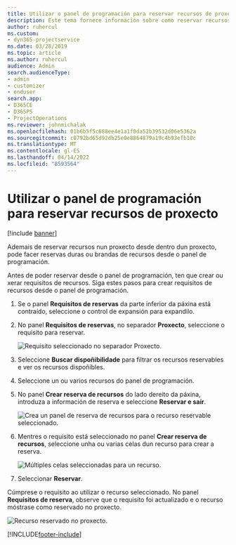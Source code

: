 ```yaml
---
title: Utilizar o panel de programación para reservar recursos de proxecto
description: Este tema fornece información sobre como reservar recursos.
author: ruhercul
ms.custom:
- dyn365-projectservice
ms.date: 03/28/2019
ms.topic: article
ms.author: ruhercul
audience: Admin
search.audienceType:
- admin
- customizer
- enduser
search.app:
- D365CE
- D365PS
- ProjectOperations
ms.reviewer: johnmichalak
ms.openlocfilehash: 01b6b5f5c688ee4e1a1f0da52b39532d06e5362a
ms.sourcegitcommit: c0792bd65d92db25e0e8864879a19c4b93efb10c
ms.translationtype: MT
ms.contentlocale: gl-ES
ms.lasthandoff: 04/14/2022
ms.locfileid: "8593564"
---
```

# <a name="use-the-schedule-board-to-book-project-resources"></a>Utilizar o panel de programación para reservar recursos de proxecto

[!include [banner](../includes/psa-now-project-operations.md)]

Ademais de reservar recursos nun proxecto desde dentro dun proxecto, pode facer reservas duras ou brandas de recursos desde o panel de programación.

Antes de poder reservar desde o panel de programación, ten que crear ou xerar requisitos de recursos. Siga estes pasos para crear requisitos de recursos desde o panel de programación.

1. Se o panel **Requisitos de reservas** da parte inferior da páxina está contraído, seleccione o control de expansión para expandilo.
2. No panel **Requisitos de reservas**, no separador **Proxecto**, seleccione o requisito para reservar.

    ![Requisito seleccionado no separador Proxecto.](media/Resource-Management-image73.png)

3. Seleccione **Buscar dispoñibilidade** para filtrar os recursos reservables e ver os recursos dispoñibles. 
4. Seleccione un ou varios recursos do panel de programación. 
5. No panel **Crear reserva de recursos** do lado dereito da páxina, introduza a información de reserva e seleccione **Reservar e saír**.

    ![Crea un panel de reserva de recursos para o recurso reservable seleccionado.](media/Resource-Management-image74.png)

6. Mentres o requisito está seleccionado no panel **Crear reserva de recursos**, seleccione unha ou varias celas dun recurso para crear a reserva.

    ![Múltiples celas seleccionadas para un recurso.](media/Resource-Management-image75.png)

7. Seleccionar **Reservar**.

Cúmprese o requisito ao utilizar o recurso seleccionado. No panel **Requisitos de reserva**, observe que o requisito foi actualizado e o recurso móstrase como reservado no proxecto.

![Recurso reservado no proxecto.](media/Resource-Management-image76.png)


[!INCLUDE[footer-include](../includes/footer-banner.md)]
